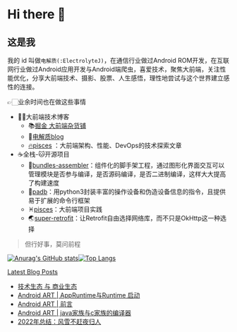 # Hi there 👋

## 这是我

我的 id 叫做`电解质(:ElectrolyteJ)`，在通信行业做过Android ROM开发，在互联网行业做过Android应用开发与Android端爬虫，喜爱技术，聚焦大前端，关注性能优化，分享大前端技术、摄影、股票、人生感悟，理性地尝试与这个世界建立感性的连接。

👉🏻业余时间也在做这些事情
- 🤖大前端技术博客
  - 📚[掘金 大前端杂货铺](https://juejin.cn/user/641770520320232/posts)
  - 📒[电解质blog](https://electrolyteJ.github.io/blog)
  - [🔥pisces](https://big-frontend.github.io/pisces/) ：大前端架构、性能、DevOps的技术探索文章
- ☕️全栈-🐱开源项目
  - 🚀[bundles-assembler](https://github.com/electrolyteJ/bundles-assembler)：组件化的脚手架工程，通过图形化界面交互可以管理模块是否参与编译，是否源码编译，是否二进制编译，这样大大提高了构建速度
  - 👻[padb](https://github.com/ghost-plan/padb)：用python3封装丰富的操作设备和伪造设备信息的指令，且提供易于扩展的命令行框架
  - ♓[pisces](https://github.com/big-frontend/pisces)：大前端项目实践
  - 🌏[super-retrofit](https://github.com/electrolyteJ/super-retrofit)：让Retrofit自由选择网络库，而不只是OkHttp这一种选择

> 但行好事，莫问前程
<!-- (plolyglot:dart/javascript/python/java/kotlin/cpp) -->
<!-- ![qrcode_for_gh_7ee5cf10b1bf_258](https://user-images.githubusercontent.com/13391139/196044770-c8e2a2f2-0be5-4571-b4d9-9faba5033503.jpeg) -->

<!-- ![Snake animation](https://github.com/electrolyteJ/electrolyteJ/blob/output/github-contribution-grid-snake.svg) -->

[![Anurag's GitHub stats](https://github-readme-stats.vercel.app/api?username=electrolyteJ&count_private=true&show_icons=true&include_all_commits=true&hide_border=true&text_color=777&bg_color=00000000)](https://github.com/electrolyteJ/github-readme-stats)[![Top Langs](https://github-readme-stats.vercel.app/api/top-langs/?username=electrolyteJ&hide=scss,css,less,html&layout=compact&hide_title=true&hide_border=true&langs_count=12&bg_color=00000000&text_color=777)](https://github.com/electrolyteJ/github-readme-stats)

[Latest Blog Posts](https://electrolyteJ.github.io/blog)

<!-- BLOG-POST-LIST:START -->
- [技术生态 与 商业生态](https://electrolyteJ.github.io/blog//2023-03-21/biz-tech-ecosystem)
- [Android ART |  AppRuntime与Runtime 启动](https://electrolyteJ.github.io/blog//2023-02-05/art-runtime-startup)
- [Android ART |  前言](https://electrolyteJ.github.io/blog//2023-02-04/art-foreword)
- [Android ART | java家族与c家族的编译器](https://electrolyteJ.github.io/blog//2023-02-01/art-compiler1)
- [2022年总结：风雪不赶夜归人](https://electrolyteJ.github.io/blog//2023-01-20/2022summary)
<!-- BLOG-POST-LIST:END -->

<!-- [![Readme Card](https://github-readme-stats.vercel.app/api/pin/?username=electrolyteJ&repo=github-readme-stats&show_owner=true)](https://github.com/electrolyteJ/github-readme-stats) -->


<!-- <details>
<summary>
  📒电解质blog
</summary>
  


</details> -->

